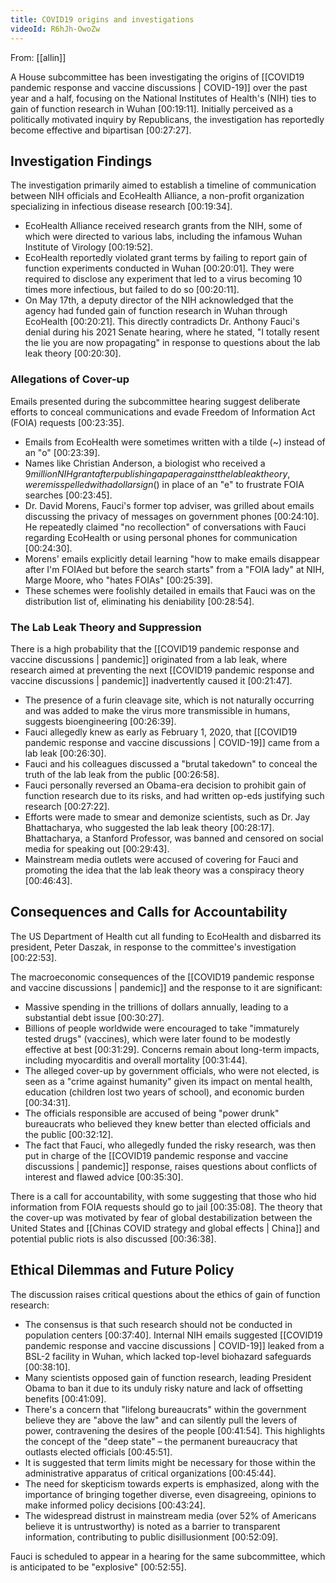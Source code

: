 ```yaml
---
title: COVID19 origins and investigations
videoId: R6hJh-OwoZw
---
```


From: [[allin]] <br/> 

A House subcommittee has been investigating the origins of [[COVID19 pandemic response and vaccine discussions | COVID-19]] over the past year and a half, focusing on the National Institutes of Health's (NIH) ties to gain of function research in Wuhan <a class="yt-timestamp" data-t="00:19:11">[00:19:11]</a>. Initially perceived as a politically motivated inquiry by Republicans, the investigation has reportedly become effective and bipartisan <a class="yt-timestamp" data-t="00:27:27">[00:27:27]</a>.

## Investigation Findings

The investigation primarily aimed to establish a timeline of communication between NIH officials and EcoHealth Alliance, a non-profit organization specializing in infectious disease research <a class="yt-timestamp" data-t="00:19:34">[00:19:34]</a>.
*   EcoHealth Alliance received research grants from the NIH, some of which were directed to various labs, including the infamous Wuhan Institute of Virology <a class="yt-timestamp" data-t="00:19:52">[00:19:52]</a>.
*   EcoHealth reportedly violated grant terms by failing to report gain of function experiments conducted in Wuhan <a class="yt-timestamp" data-t="00:20:01">[00:20:01]</a>. They were required to disclose any experiment that led to a virus becoming 10 times more infectious, but failed to do so <a class="yt-timestamp" data-t="00:20:11">[00:20:11]</a>.
*   On May 17th, a deputy director of the NIH acknowledged that the agency had funded gain of function research in Wuhan through EcoHealth <a class="yt-timestamp" data-t="00:20:21">[00:20:21]</a>. This directly contradicts Dr. Anthony Fauci's denial during his 2021 Senate hearing, where he stated, "I totally resent the lie you are now propagating" in response to questions about the lab leak theory <a class="yt-timestamp" data-t="00:20:30">[00:20:30]</a>.

### Allegations of Cover-up

Emails presented during the subcommittee hearing suggest deliberate efforts to conceal communications and evade Freedom of Information Act (FOIA) requests <a class="yt-timestamp" data-t="00:23:35">[00:23:35]</a>.
*   Emails from EcoHealth were sometimes written with a tilde (~) instead of an "o" <a class="yt-timestamp" data-t="00:23:39">[00:23:39]</a>.
*   Names like Christian Anderson, a biologist who received a $9 million NIH grant after publishing a paper against the lab leak theory, were misspelled with a dollar sign ($) in place of an "e" to frustrate FOIA searches <a class="yt-timestamp" data-t="00:23:45">[00:23:45]</a>.
*   Dr. David Morens, Fauci's former top adviser, was grilled about emails discussing the privacy of messages on government phones <a class="yt-timestamp" data-t="00:24:10">[00:24:10]</a>. He repeatedly claimed "no recollection" of conversations with Fauci regarding EcoHealth or using personal phones for communication <a class="yt-timestamp" data-t="00:24:30">[00:24:30]</a>.
*   Morens' emails explicitly detail learning "how to make emails disappear after I'm FOIAed but before the search starts" from a "FOIA lady" at NIH, Marge Moore, who "hates FOIAs" <a class="yt-timestamp" data-t="00:25:39">[00:25:39]</a>.
*   These schemes were foolishly detailed in emails that Fauci was on the distribution list of, eliminating his deniability <a class="yt-timestamp" data-t="00:28:54">[00:28:54]</a>.

### The Lab Leak Theory and Suppression
There is a high probability that the [[COVID19 pandemic response and vaccine discussions | pandemic]] originated from a lab leak, where research aimed at preventing the next [[COVID19 pandemic response and vaccine discussions | pandemic]] inadvertently caused it <a class="yt-timestamp" data-t="00:21:47">[00:21:47]</a>.
*   The presence of a furin cleavage site, which is not naturally occurring and was added to make the virus more transmissible in humans, suggests bioengineering <a class="yt-timestamp" data-t="00:26:39">[00:26:39]</a>.
*   Fauci allegedly knew as early as February 1, 2020, that [[COVID19 pandemic response and vaccine discussions | COVID-19]] came from a lab leak <a class="yt-timestamp" data-t="00:26:30">[00:26:30]</a>.
*   Fauci and his colleagues discussed a "brutal takedown" to conceal the truth of the lab leak from the public <a class="yt-timestamp" data-t="00:26:58">[00:26:58]</a>.
*   Fauci personally reversed an Obama-era decision to prohibit gain of function research due to its risks, and had written op-eds justifying such research <a class="yt-timestamp" data-t="00:27:22">[00:27:22]</a>.
*   Efforts were made to smear and demonize scientists, such as Dr. Jay Bhattacharya, who suggested the lab leak theory <a class="yt-timestamp" data-t="00:28:17">[00:28:17]</a>. Bhattacharya, a Stanford Professor, was banned and censored on social media for speaking out <a class="yt-timestamp" data-t="00:29:43">[00:29:43]</a>.
*   Mainstream media outlets were accused of covering for Fauci and promoting the idea that the lab leak theory was a conspiracy theory <a class="yt-timestamp" data-t="00:46:43">[00:46:43]</a>.

## Consequences and Calls for Accountability
The US Department of Health cut all funding to EcoHealth and disbarred its president, Peter Daszak, in response to the committee's investigation <a class="yt-timestamp" data-t="00:22:53">[00:22:53]</a>.

The macroeconomic consequences of the [[COVID19 pandemic response and vaccine discussions | pandemic]] and the response to it are significant:
*   Massive spending in the trillions of dollars annually, leading to a substantial debt issue <a class="yt-timestamp" data-t="00:30:27">[00:30:27]</a>.
*   Billions of people worldwide were encouraged to take "immaturely tested drugs" (vaccines), which were later found to be modestly effective at best <a class="yt-timestamp" data-t="00:31:29">[00:31:29]</a>. Concerns remain about long-term impacts, including myocarditis and overall mortality <a class="yt-timestamp" data-t="00:31:44">[00:31:44]</a>.
*   The alleged cover-up by government officials, who were not elected, is seen as a "crime against humanity" given its impact on mental health, education (children lost two years of school), and economic burden <a class="yt-timestamp" data-t="00:34:31">[00:34:31]</a>.
*   The officials responsible are accused of being "power drunk" bureaucrats who believed they knew better than elected officials and the public <a class="yt-timestamp" data-t="00:32:12">[00:32:12]</a>.
*   The fact that Fauci, who allegedly funded the risky research, was then put in charge of the [[COVID19 pandemic response and vaccine discussions | pandemic]] response, raises questions about conflicts of interest and flawed advice <a class="yt-timestamp" data-t="00:35:30">[00:35:30]</a>.

There is a call for accountability, with some suggesting that those who hid information from FOIA requests should go to jail <a class="yt-timestamp" data-t="00:35:08">[00:35:08]</a>. The theory that the cover-up was motivated by fear of global destabilization between the United States and [[Chinas COVID strategy and global effects | China]] and potential public riots is also discussed <a class="yt-timestamp" data-t="00:36:38">[00:36:38]</a>.

## Ethical Dilemmas and Future Policy
The discussion raises critical questions about the ethics of gain of function research:
*   The consensus is that such research should not be conducted in population centers <a class="yt-timestamp" data-t="00:37:40">[00:37:40]</a>. Internal NIH emails suggested [[COVID19 pandemic response and vaccine discussions | COVID-19]] leaked from a BSL-2 facility in Wuhan, which lacked top-level biohazard safeguards <a class="yt-timestamp" data-t="00:38:10">[00:38:10]</a>.
*   Many scientists opposed gain of function research, leading President Obama to ban it due to its unduly risky nature and lack of offsetting benefits <a class="yt-timestamp" data-t="00:41:09">[00:41:09]</a>.
*   There's a concern that "lifelong bureaucrats" within the government believe they are "above the law" and can silently pull the levers of power, contravening the desires of the people <a class="yt-timestamp" data-t="00:41:54">[00:41:54]</a>. This highlights the concept of the "deep state" – the permanent bureaucracy that outlasts elected officials <a class="yt-timestamp" data-t="00:45:51">[00:45:51]</a>.
*   It is suggested that term limits might be necessary for those within the administrative apparatus of critical organizations <a class="yt-timestamp" data-t="00:45:44">[00:45:44]</a>.
*   The need for skepticism towards experts is emphasized, along with the importance of bringing together diverse, even disagreeing, opinions to make informed policy decisions <a class="yt-timestamp" data-t="00:43:24">[00:43:24]</a>.
*   The widespread distrust in mainstream media (over 52% of Americans believe it is untrustworthy) is noted as a barrier to transparent information, contributing to public disillusionment <a class="yt-timestamp" data-t="00:52:09">[00:52:09]</a>.

Fauci is scheduled to appear in a hearing for the same subcommittee, which is anticipated to be "explosive" <a class="yt-timestamp" data-t="00:52:55">[00:52:55]</a>.
